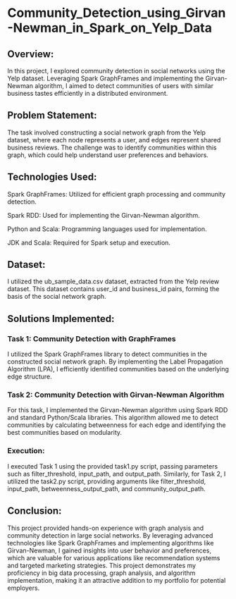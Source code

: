 # Community_Detection_using_Girvan-Newman_in_Spark_on_Yelp_Data

## Overview:
In this project, I explored community detection in social networks using the Yelp dataset. Leveraging Spark GraphFrames and implementing the Girvan-Newman algorithm, I aimed to detect communities of users with similar business tastes efficiently in a distributed environment.

## Problem Statement:
The task involved constructing a social network graph from the Yelp dataset, where each node represents a user, and edges represent shared business reviews. The challenge was to identify communities within this graph, which could help understand user preferences and behaviors.

## Technologies Used:

Spark GraphFrames: Utilized for efficient graph processing and community detection.

Spark RDD: Used for implementing the Girvan-Newman algorithm.

Python and Scala: Programming languages used for implementation.

JDK and Scala: Required for Spark setup and execution.

## Dataset:
I utilized the ub_sample_data.csv dataset, extracted from the Yelp review dataset. This dataset contains user_id and business_id pairs, forming the basis of the social network graph.

## Solutions Implemented:

### Task 1: Community Detection with GraphFrames
I utilized the Spark GraphFrames library to detect communities in the constructed social network graph. By implementing the Label Propagation Algorithm (LPA), I efficiently identified communities based on the underlying edge structure.

### Task 2: Community Detection with Girvan-Newman Algorithm
For this task, I implemented the Girvan-Newman algorithm using Spark RDD and standard Python/Scala libraries. This algorithm allowed me to detect communities by calculating betweenness for each edge and identifying the best communities based on modularity.

### Execution:
I executed Task 1 using the provided task1.py script, passing parameters such as filter_threshold, input_path, and output_path. Similarly, for Task 2, I utilized the task2.py script, providing arguments like filter_threshold, input_path, betweenness_output_path, and community_output_path.

## Conclusion:
This project provided hands-on experience with graph analysis and community detection in large social networks. By leveraging advanced technologies like Spark GraphFrames and implementing algorithms like Girvan-Newman, I gained insights into user behavior and preferences, which are valuable for various applications like recommendation systems and targeted marketing strategies. This project demonstrates my proficiency in big data processing, graph analysis, and algorithm implementation, making it an attractive addition to my portfolio for potential employers.
